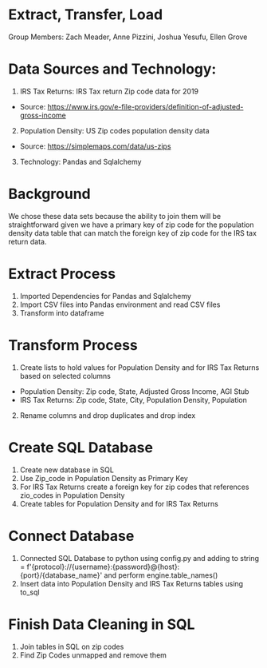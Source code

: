 # Extract, Transfer, Load
Group Members: Zach Meader, Anne Pizzini, Joshua Yesufu, Ellen Grove

# Data Sources and Technology:
1. IRS Tax Returns: IRS Tax return Zip code data for 2019  
- Source: https://www.irs.gov/e-file-providers/definition-of-adjusted-gross-income   
2. Population Density: US Zip codes population density data
- Source: https://simplemaps.com/data/us-zips  
3. Technology: Pandas and Sqlalchemy

# Background
We chose these data sets because the ability to join them will be straightforward 
given we have a primary key of zip code for the population density data table that 
can match the foreign key of zip code for the IRS tax return data.

# Extract Process

1) Imported Dependencies for Pandas and Sqlalchemy
2) Import CSV files into Pandas environment and read CSV files
3) Transform into dataframe

# Transform Process
1) Create lists to hold values for Population Density and for IRS Tax Returns based on selected columns
- Population Density: Zip code, State, Adjusted Gross Income, AGI Stub 
- IRS Tax Returns: Zip code, State, City, Population Density, Population 
2) Rename columns and drop duplicates and drop index

# Create SQL Database
1) Create new database in SQL
2) Use Zip_code in Population Density as Primary Key
3) For IRS Tax Returns create a foreign key for zip codes that references zio_codes in Population Density
4) Create tables for Population Density and for IRS Tax Returns

# Connect Database
1) Connected SQL Database to python using config.py and adding to string = f'{protocol}://{username}:{password}@{host}:{port}/{database_name}' and perform engine.table_names()
2) Insert data into Population Density and IRS Tax Returns tables using to_sql

# Finish Data Cleaning in SQL
1) Join tables in SQL on zip codes
2) Find Zip Codes unmapped and remove them
